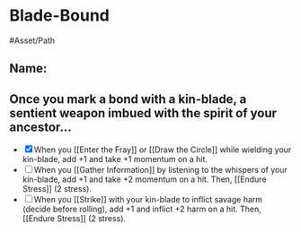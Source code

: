 # Blade-Bound
#Asset/Path 
## Name: 
## Once you mark a bond with a kin-blade, a sentient weapon imbued with the spirit of your ancestor...
- <input type="checkbox" checked>When you [[Enter the Fray]] or [[Draw the Circle]] while wielding your kin-blade, add +1 and take +1 momentum on a hit.
- <input type="checkbox">When you [[Gather Information]] by listening to the whispers of your kin-blade, add +1 and take +2 momentum on a hit. Then, [[Endure Stress]] (2 stress).
- <input type="checkbox">When you [[Strike]] with your kin-blade to inflict savage harm (decide before rolling), add +1 and inflict +2 harm on a hit. Then, [[Endure Stress]] (2 stress).
